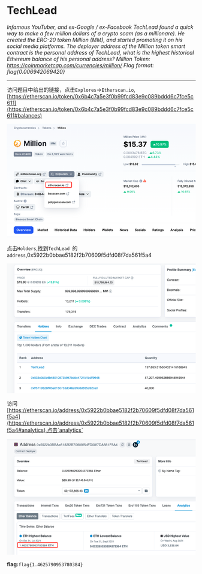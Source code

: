 # **TechLead**

*Infamous YouTuber, and ex-Google / ex-Facebook TechLead found a quick way to make a few million dollars of a crypto scam (as a millionare). He created the ERC-20 token Million (MM), and started promoting it on his social media platforms. The deployer address of the Million token smart contract is the personal address of TechLead, what is the highest historical Ethereum balance of his personal address? Million Token: https://coinmarketcap.com/currencies/million/ Flag format: flag{0.006942069420}*

---

访问题目中给出的链接，点击`Explores`->`Etherscan.io`,[https://etherscan.io/token/0x6b4c7a5e3f0b99fcd83e9c089bddd6c7fce5c611](https://etherscan.io/token/0x6b4c7a5e3f0b99fcd83e9c089bddd6c7fce5c611#balances)

![TechLead](CTF/PBjarCTF2021/Misc/assets/TechLead-0.png)

点击`Holders`,找到`TechLead `的`address`,0x5922b0bbae5182f2b70609f5dfd08f7da561f5a4

![TechLead](CTF/PBjarCTF2021/Misc/assets/TechLead-1.png)

访问[https://etherscan.io/address/0x5922b0bbae5182f2b70609f5dfd08f7da561f5a4](https://etherscan.io/address/0x5922b0bbae5182f2b70609f5dfd08f7da561f5a4#analytics),点击`analytics`

![TechLead-2](CTF/PBjarCTF2021/Misc/assets/TechLead-2.png)

**flag:**`flag{1.4625790953780384}`

